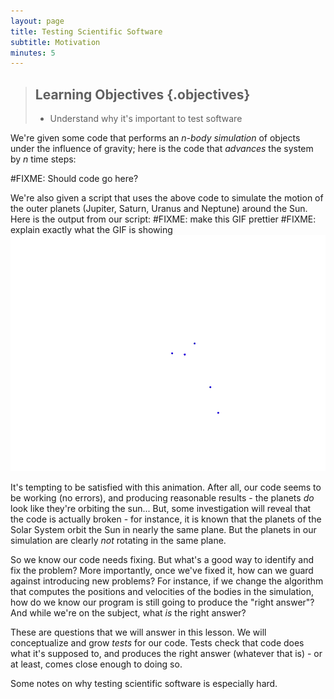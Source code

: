```yaml
---
layout: page
title: Testing Scientific Software
subtitle: Motivation
minutes: 5
---
```

> ## Learning Objectives {.objectives}
>
> * Understand why it's important to test software

We're given some code that performs an *n-body simulation*
of objects under the influence of gravity; here is the code
that *advances* the system by *n* time steps:

#FIXME: Should code go here?

We're also given a script that uses the above code to simulate
the motion of the outer planets (Jupiter, Saturn, Uranus and Neptune)
around the Sun. Here is the output from our script:
#FIXME: make this GIF prettier
#FIXME: explain exactly what the GIF is showing
![this is the image's title](fig/planets_broken.gif "this is the image's alt text")

It's tempting to be satisfied with this animation. After all,
our code seems to be working (no errors),
and producing reasonable results - the planets *do* look like they're orbiting the sun...
But, some investigation will reveal that the code is actually broken -
for instance, it is known that
the planets of the Solar System orbit the Sun in nearly the same plane.
But the planets in our simulation are clearly *not* rotating in the same plane.

So we know our code needs fixing.
But what's a good way to identify and fix the problem?
More importantly, once we've fixed it,
how can we guard against introducing new problems?
For instance, if we change the algorithm that computes
the positions and velocities of the bodies in the simulation,
how do we know our program is still going to produce the "right answer"?
And while we're on the subject, what *is* the right answer?

These are questions that we will answer in this lesson.
We will conceptualize and grow *tests* for our code.
Tests check that code does what it's supposed to,
and produces the right answer (whatever that is) -
or at least, comes close enough to doing so.

Some notes on why testing scientific software is especially hard.

